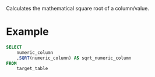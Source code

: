 Calculates the mathematical square root of a column/value.

# Example
```sql
SELECT
	numeric_column
	,SQRT(numeric_column) AS sqrt_numeric_column
FROM
	target_table
```